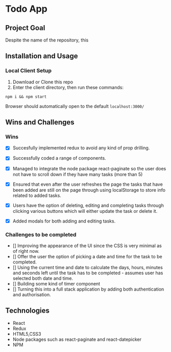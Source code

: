 # Todo App

## Project Goal

Despite the name of the repository, this 


## Installation and Usage

### Local Client Setup

1. Download or Clone this repo
2. Enter the client directory, then run these commands:

```
npm i && npm start
```

Browser should automatically open to the default `localhost:3000/`

## Wins and Challenges

### Wins

- [x] Succesfully implemented redux to avoid any kind of prop drilling.
- [x] Successfully coded a range of components.
- [x] Managed to integrate the node package react-paginate so the user does not have to scroll down if they have many tasks (more than 5)
- [x] Ensured that even after the user refreshes the page the tasks that have been added are still on the page through using localStorage to store info related to added tasks.
- [x] Users have the option of deleting, editing and completing tasks through clicking various buttons which will either update the task or delete it.
- [x] Added modals for both adding and editing tasks.


### Challenges to be completed

- [] Improving the appearance of the UI since the CSS is very minimal as of right now.
- [] Offer the user the option of picking a date and time for the task to be completed.
- [] Using the current time and date to calculate the days, hours, minutes and seconds left until the task has to be completed - assumes user has selected both date and time.
- [] Building some kind of timer component
- [] Turning this into a full stack application by adding both authentication and authorisation.


## Technologies

- React
- Redux
- HTML5,CSS3
- Node packages such as react-paginate and react-datepicker
- NPM


